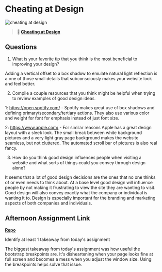 # Cheating at Design

![cheating at design](https://bcw.blob.core.windows.net/public/img/courses/5247609446691139)

> **📖 [Cheating at Design](https://codeworksacademy.com/fs-student-guide/resources/wk1/04-Cheating-at-Design)**

## Questions

1. What is your favorite tip that you think is the most beneficial to improving your design?

  Adding a vertical offset to a box shadow to emulate natural light reflection is a one of those small details that subconsciously makes your website look and feel better. 

2. Compile a couple resources that you think might be helpful when trying to review examples of good design ideas.

  1: https://open.spotify.com/ - Spotify makes great use of box shadows and defining primary/secondary/tertiary actions. They also use various color and weight for font for emphasis instead of just font size. 

  2: https://www.apple.com/ - For similar reasons Apple has a great design layout with a sleek look. The small break between white background pictures and a very light gray page background makes the website seamless, but not cluttered. The automated scroll bar of pictures is also real fancy. 


3. How do you think good design influences people when visiting a website and what sorts of things could you convey through design alone?

It seems that a lot of good design decisions are the ones that no one thinks of or even needs to think about. At a base level good design will influence people by not making it frustrating to view the site they are wanting to visit. Good design will also convey exactly what the company or individual is wanting it to. Design is especially important for the branding and marketing aspects of both companies and individuals. 

## Afternoon Assignment Link

**[Repo](https://github.com/Max-Ball/<ASSIGNMENT_REPO>)**

Identify at least 1 takeaway from today's assignment

The biggest takeaway from today's assignment was how useful the bootstrap breakpoints are. It's disheartening when your page looks fine at full screen and becomes a mess when you adjust the window size. Using the breakpoints helps solve that issue. 
